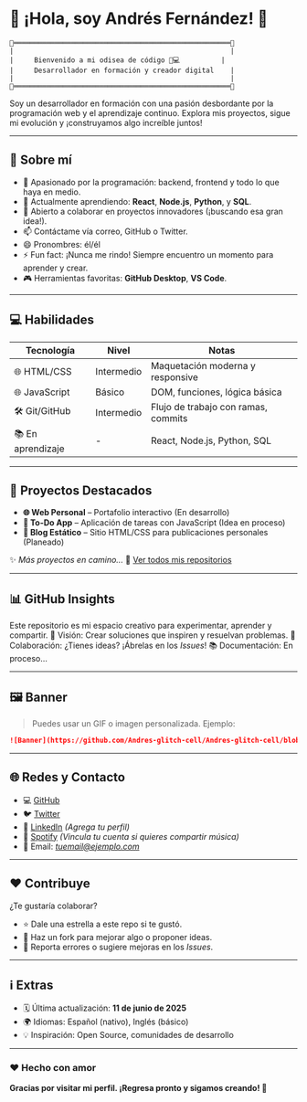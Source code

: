 # 🌌 ¡Hola, soy Andrés Fernández! 👋

```
🎨═════════════════════════════════════════════════════🎨
|                                                     |
|     Bienvenido a mi odisea de código 🧭💻          |
|     Desarrollador en formación y creador digital    |
|                                                     |
🎨═════════════════════════════════════════════════════🎨
```

Soy un desarrollador en formación con una pasión desbordante por la programación web y el aprendizaje continuo. Explora mis proyectos, sigue mi evolución y ¡construyamos algo increíble juntos!

---

## 📌 Sobre mí

* 👀 Apasionado por la programación: backend, frontend y todo lo que haya en medio.
* 🌱 Actualmente aprendiendo: **React**, **Node.js**, **Python**, y **SQL**.
* 💞️ Abierto a colaborar en proyectos innovadores (¡buscando esa gran idea!).
* 📫 Contáctame vía correo, GitHub o Twitter.
* 😄 Pronombres: él/él
* ⚡ Fun fact: ¡Nunca me rindo! Siempre encuentro un momento para aprender y crear.
* 🎮 Herramientas favoritas: **GitHub Desktop**, **VS Code**.

---

## 💻 Habilidades

| Tecnología        | Nivel      | Notas                               |
| ----------------- | ---------- | ----------------------------------- |
| 🌐 HTML/CSS       | Intermedio | Maquetación moderna y responsive    |
| 🌐 JavaScript     | Básico     | DOM, funciones, lógica básica       |
| 🛠️ Git/GitHub    | Intermedio | Flujo de trabajo con ramas, commits |
| 📚 En aprendizaje | -          | React, Node.js, Python, SQL         |

---

## 🚀 Proyectos Destacados

* **🌐 Web Personal** – Portafolio interactivo (En desarrollo)
* **📝 To-Do App** – Aplicación de tareas con JavaScript (Idea en proceso)
* **📖 Blog Estático** – Sitio HTML/CSS para publicaciones personales (Planeado)

✨ *Más proyectos en camino...*
🔗 [Ver todos mis repositorios](https://github.com/Andres-glitch-cell)

---

## 📊 GitHub Insights

Este repositorio es mi espacio creativo para experimentar, aprender y compartir.
📌 Visión: Crear soluciones que inspiren y resuelvan problemas.
🤝 Colaboración: ¿Tienes ideas? ¡Ábrelas en los *Issues*!
📚 Documentación: En proceso…

---

## 🖼️ Banner

> Puedes usar un GIF o imagen personalizada.
> Ejemplo:

```md
![Banner](https://github.com/Andres-glitch-cell/Andres-glitch-cell/blob/main/programming-banner.gif)
```

---

## 🌐 Redes y Contacto

* 💻 [GitHub](https://github.com/Andres-glitch-cell)
* 🐦 [Twitter](#)
* 💼 [LinkedIn](#) *(Agrega tu perfil)*
* 🎵 [Spotify](#) *(Vincula tu cuenta si quieres compartir música)*
* 📧 Email: *[tuemail@ejemplo.com](mailto:tuemail@ejemplo.com)*

---

## ❤️ Contribuye

¿Te gustaría colaborar?

* ⭐ Dale una estrella a este repo si te gustó.
* 🍴 Haz un fork para mejorar algo o proponer ideas.
* 🐛 Reporta errores o sugiere mejoras en los *Issues*.

---

## ℹ️ Extras

* 🗓️ Última actualización: **11 de junio de 2025**
* 🌍 Idiomas: Español (nativo), Inglés (básico)
* 💡 Inspiración: Open Source, comunidades de desarrollo

---

### ❤️ Hecho con amor

**Gracias por visitar mi perfil. ¡Regresa pronto y sigamos creando! 🚀**
